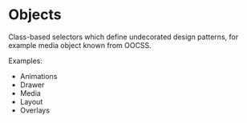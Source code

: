 # Objects
Class-based selectors which define undecorated design patterns, for example media object known from OOCSS.

Examples:
- Animations
- Drawer
- Media
- Layout
- Overlays